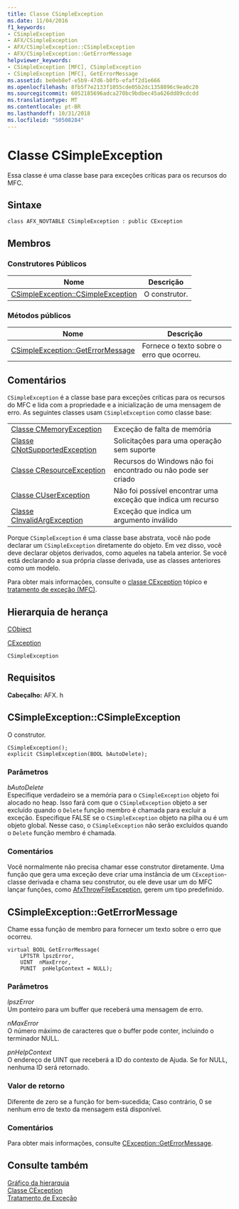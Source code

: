```yaml
---
title: Classe CSimpleException
ms.date: 11/04/2016
f1_keywords:
- CSimpleException
- AFX/CSimpleException
- AFX/CSimpleException::CSimpleException
- AFX/CSimpleException::GetErrorMessage
helpviewer_keywords:
- CSimpleException [MFC], CSimpleException
- CSimpleException [MFC], GetErrorMessage
ms.assetid: be0eb8ef-e5b9-47d6-b0fb-efaff2d1e666
ms.openlocfilehash: 8fb5f7e2133f1055cde05b2dc1358896c9ea0c20
ms.sourcegitcommit: 6052185696adca270bc9bdbec45a626dd89cdcdd
ms.translationtype: MT
ms.contentlocale: pt-BR
ms.lasthandoff: 10/31/2018
ms.locfileid: "50508284"
---
```

# <a name="csimpleexception-class"></a>Classe CSimpleException

Essa classe é uma classe base para exceções críticas para os recursos do MFC.

## <a name="syntax"></a>Sintaxe

```
class AFX_NOVTABLE CSimpleException : public CException
```

## <a name="members"></a>Membros

### <a name="public-constructors"></a>Construtores Públicos

|Nome|Descrição|
|----------|-----------------|
|[CSimpleException::CSimpleException](#csimpleexception)|O construtor.|

### <a name="public-methods"></a>Métodos públicos

|Nome|Descrição|
|----------|-----------------|
|[CSimpleException::GetErrorMessage](#geterrormessage)|Fornece o texto sobre o erro que ocorreu.|

## <a name="remarks"></a>Comentários

`CSimpleException` é a classe base para exceções críticas para os recursos do MFC e lida com a propriedade e a inicialização de uma mensagem de erro. As seguintes classes usam `CSimpleException` como classe base:

|||
|-|-|
|[Classe CMemoryException](../../mfc/reference/cmemoryexception-class.md)|Exceção de falta de memória|
|[Classe CNotSupportedException](../../mfc/reference/cnotsupportedexception-class.md)|Solicitações para uma operação sem suporte|
|[Classe CResourceException](../../mfc/reference/cresourceexception-class.md)|Recursos do Windows não foi encontrado ou não pode ser criado|
|[Classe CUserException](../../mfc/reference/cuserexception-class.md)|Não foi possível encontrar uma exceção que indica um recurso|
|[Classe CInvalidArgException](../../mfc/reference/cinvalidargexception-class.md)|Exceção que indica um argumento inválido|

Porque `CSimpleException` é uma classe base abstrata, você não pode declarar um `CSimpleException` diretamente do objeto. Em vez disso, você deve declarar objetos derivados, como aqueles na tabela anterior. Se você está declarando a sua própria classe derivada, use as classes anteriores como um modelo.

Para obter mais informações, consulte o [classe CException](../../mfc/reference/cexception-class.md) tópico e [tratamento de exceção (MFC)](../../mfc/exception-handling-in-mfc.md).

## <a name="inheritance-hierarchy"></a>Hierarquia de herança

[CObject](../../mfc/reference/cobject-class.md)

[CException](../../mfc/reference/cexception-class.md)

`CSimpleException`

## <a name="requirements"></a>Requisitos

**Cabeçalho:** AFX. h

##  <a name="csimpleexception"></a>  CSimpleException::CSimpleException

O construtor.

```
CSimpleException();
explicit CSimpleException(BOOL bAutoDelete);
```

### <a name="parameters"></a>Parâmetros

*bAutoDelete*<br/>
Especifique verdadeiro se a memória para o `CSimpleException` objeto foi alocado no heap. Isso fará com que o `CSimpleException` objeto a ser excluído quando o `Delete` função membro é chamada para excluir a exceção. Especifique FALSE se o `CSimpleException` objeto na pilha ou é um objeto global. Nesse caso, o `CSimpleException` não serão excluídos quando o `Delete` função membro é chamada.

### <a name="remarks"></a>Comentários

Você normalmente não precisa chamar esse construtor diretamente. Uma função que gera uma exceção deve criar uma instância de um `CException`-classe derivada e chama seu construtor, ou ele deve usar um do MFC lançar funções, como [AfxThrowFileException](exception-processing.md#afxthrowfileexception), gerem um tipo predefinido.

##  <a name="geterrormessage"></a>  CSimpleException::GetErrorMessage

Chame essa função de membro para fornecer um texto sobre o erro que ocorreu.

```
virtual BOOL GetErrorMessage(
    LPTSTR lpszError,
    UINT  nMaxError,
    PUNIT  pnHelpContext = NULL);
```

### <a name="parameters"></a>Parâmetros

*lpszError*<br/>
Um ponteiro para um buffer que receberá uma mensagem de erro.

*nMaxError*<br/>
O número máximo de caracteres que o buffer pode conter, incluindo o terminador NULL.

*pnHelpContext*<br/>
O endereço de UINT que receberá a ID do contexto de Ajuda. Se for NULL, nenhuma ID será retornado.

### <a name="return-value"></a>Valor de retorno

Diferente de zero se a função for bem-sucedida; Caso contrário, 0 se nenhum erro de texto da mensagem está disponível.

### <a name="remarks"></a>Comentários

Para obter mais informações, consulte [CException::GetErrorMessage](../../mfc/reference/cfileexception-class.md#geterrormessage).

## <a name="see-also"></a>Consulte também

[Gráfico da hierarquia](../../mfc/hierarchy-chart.md)<br/>
[Classe CException](../../mfc/reference/cexception-class.md)<br/>
[Tratamento de Exceção](../../mfc/exception-handling-in-mfc.md)

